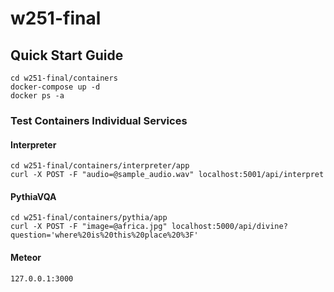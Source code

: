 # w251-final
## Quick Start Guide

```
cd w251-final/containers
docker-compose up -d
docker ps -a
```

### Test Containers Individual Services  

#### Interpreter  
```
cd w251-final/containers/interpreter/app
curl -X POST -F "audio=@sample_audio.wav" localhost:5001/api/interpret
```

#### PythiaVQA  
```
cd w251-final/containers/pythia/app
curl -X POST -F "image=@africa.jpg" localhost:5000/api/divine?question='where%20is%20this%20place%20%3F'
```

#### Meteor
```
127.0.0.1:3000
```
